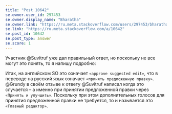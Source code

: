 ```yaml
---
title: "Post 10642"
se.owner.user_id: 297453
se.owner.display_name: "Bharatha"
se.owner.link: "https://ru.meta.stackoverflow.com/users/297453/bharatha"
se.link: "https://ru.meta.stackoverflow.com/a/10642"
se.post_id: 10642
se.post_type: answer
se.score: 1
---
```

<p>Участник @Suvitruf уже дал правильный ответ, но поскольку не все могут это понять, то я напишу подробно:</p>
<p>Итак, на английском SO это означает <code>«approve suggested edit»</code>, что в переводе на русский язык означает <code>«принять предложенную правку»</code>. @Grundy в своём отзыве к ответу @Suvitruf написал когда это случается – а именно при принятии предложенной правки через <code>«Принять и улучшить»</code>. Поскольку при этом дополнительных голосов для принятия предложенной правки не требуется, то и называется это <code>«Главный редактор»</code>.</p>
